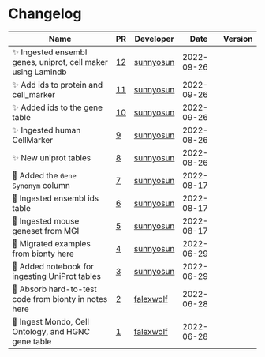 # Changelog

<!-- prettier-ignore -->
Name | PR | Developer | Date | Version
--- | --- | --- | --- | ---
✨ Ingested ensembl genes, uniprot, cell maker using Lamindb | [12](https://github.com/laminlabs/bionty-assets/pull/12) | [sunnyosun](https://github.com/sunnyosun) | 2022-09-26 |
✨ Add ids to protein and cell_marker | [11](https://github.com/laminlabs/bionty-assets/pull/11) | [sunnyosun](https://github.com/sunnyosun) | 2022-09-26 |
✨ Added ids to the gene table | [10](https://github.com/laminlabs/bionty-assets/pull/10) | [sunnyosun](https://github.com/sunnyosun) | 2022-09-26 |
✨ Ingested human CellMarker | [9](https://github.com/laminlabs/bionty-assets/pull/9) | [sunnyosun](https://github.com/sunnyosun) | 2022-08-26 |
✨ New uniprot tables | [8](https://github.com/laminlabs/bionty-assets/pull/8) | [sunnyosun](https://github.com/sunnyosun) | 2022-08-26 |
🍱 Added the `Gene Synonym` column | [7](https://github.com/laminlabs/bionty-assets/pull/7) | [sunnyosun](https://github.com/sunnyosun) | 2022-08-17 |
🍱 Ingested ensembl ids table | [6](https://github.com/laminlabs/bionty-assets/pull/6) | [sunnyosun](https://github.com/sunnyosun) | 2022-08-17 |
🍱 Ingested mouse geneset from MGI | [5](https://github.com/laminlabs/bionty-assets/pull/5) | [sunnyosun](https://github.com/sunnyosun) | 2022-08-17 |
🍱 Migrated examples from bionty here | [4](https://github.com/laminlabs/bionty-assets/pull/4) | [sunnyosun](https://github.com/sunnyosun) | 2022-06-29 |
🍱 Added notebook for ingesting UniProt tables | [3](https://github.com/laminlabs/bionty-assets/pull/3) | [sunnyosun](https://github.com/sunnyosun) | 2022-06-29 |
📝 Absorb hard-to-test code from bionty in notes here | [2](https://github.com/laminlabs/bionty-assets/pull/2) | [falexwolf](https://github.com/falexwolf) | 2022-06-28 |
📝 Ingest Mondo, Cell Ontology, and HGNC gene table | [1](https://github.com/laminlabs/bionty-assets/pull/1) | [falexwolf](https://github.com/falexwolf) | 2022-06-28 |
